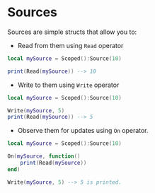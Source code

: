 # Sources

Sources are simple structs that allow you to:
* Read from them using `Read` operator
```lua
local mySource = Scoped():Source(10)

print(Read(mySource)) --> 10
```
* Write to them using `Write` operator
```lua
local mySource = Scoped():Source(10)

Write(mySource, 5)
print(Read(mySource)) --> 5
```
* Observe them for updates using `On` operator.
```lua
local mySource = Scoped():Source(10)

On(mySource, function()
    print(Read(mySource))
end)

Write(mySource, 5) --> 5 is printed.
```